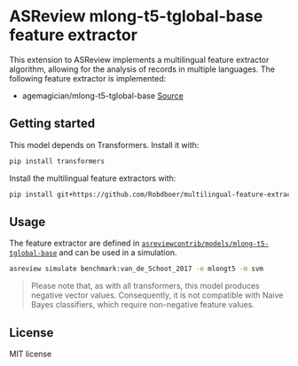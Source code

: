 # ASReview mlong-t5-tglobal-base feature extractor

This extension to ASReview implements a multilingual feature extractor algorithm, allowing for the analysis of records in multiple languages.
The following feature extractor is implemented:

- agemagician/mlong-t5-tglobal-base [Source](https://huggingface.co/agemagician/mlong-t5-tglobal-base)

## Getting started

This model depends on Transformers. Install it with:

```bash
pip install transformers
```

Install the multilingual feature extractors with:


```bash
pip install git+https://github.com/Robdboer/multilingual-feature-extractors.git
```

## Usage

The feature extractor are defined in
[`asreviewcontrib/models/mlong-t5-tglobal-base`](asreviewcontrib/models/mlong-t5-tglobal-base) and can be used in a simulation.

```bash
asreview simulate benchmark:van_de_Schoot_2017 -e mlongt5 -m svm
```

> Please note that, as with all transformers, this model produces negative vector values. Consequently, it is not compatible with Naive Bayes classifiers, which require non-negative feature values.


## License

MIT license
